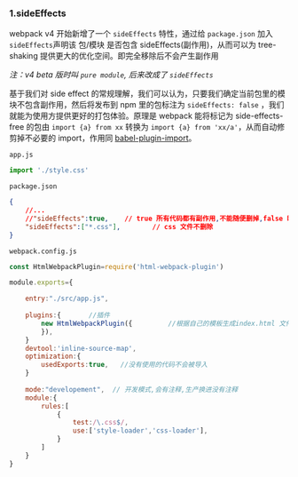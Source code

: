 ### 1.sideEffects

webpack v4 开始新增了一个 `sideEffects` 特性，通过给 `package.json` 加入 `sideEffects`声明该 包/模块 是否包含 sideEffects(副作用)，从而可以为 tree-shaking 提供更大的优化空间。即完全移除后不会产生副作用

*注：v4 beta 版时叫 `pure module`, 后来改成了 `sideEffects`*

基于我们对 side effect 的常规理解，我们可以认为，只要我们确定当前包里的模块不包含副作用，然后将发布到 npm 里的包标注为 `sideEffects: false` ，我们就能为使用方提供更好的打包体验。原理是 webpack 能将标记为 side-effects-free 的包由 `import {a} from xx` 转换为 `import {a} from 'xx/a'`，从而自动修剪掉不必要的 import，作用同 [babel-plugin-import](https://link.zhihu.com/?target=https%3A//github.com/ant-design/babel-plugin-import)。

`app.js`

```js
import './style.css'
```

`package.json`

```json
{
	//...
    //"sideEffects":true,	 // true 所有代码都有副作用,不能随便删掉,false 时 import './style.css' 会失效,没有导入
    "sideEffects":["*.css"],		// css 文件不删除
}
```

`webpack.config.js`

```js
const HtmlWebpackPlugin=require('html-webpack-plugin')

module.exports={

    entry:"./src/app.js",
    
    plugins:{		//插件
        new HtmlWebpackPlugin({			//根据自己的模板生成index.html 文件
    	}),
	}   
    devtool:'inline-source-map',
    optimization:{	
        usedExports:true,	//没有使用的代码不会被导入	
    }
    
    mode:"developement",  // 开发模式,会有注释,生产换进没有注释
    module:{
        rules:[
            {
                test:/\.css$/,
                use:['style-loader','css-loader'],
            }
        ]
    }
}
```

